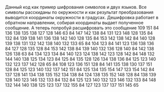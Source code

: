 Данный код как пример шифрования символов и двух языков. Все символы расскиданы по окружности и как результат преобразования выводится координаты окружности в градусах. Дешифровка работает в обратном направлении, собирая координаты выдает полученное сообщение.
А теперь попробуй расшифровать это сообщение
109 151 84 136 138 135 138 127 128 146 63 84 147 142 138 84 131 123 148 128 135 84 132 84 139 138 141 136 138 142 140 128 135 84 153 142 138 142 84 140 128 139 138 131 132 142 138 140 132 133 65 84 104 123 84 141 123 136 138 136 84 127 128 135 128 84 153 142 138 84 139 140 132 136 128 140 84 142 138 126 138 63 84 134 123 134 84 140 123 124 138 142 123 128 142 84 148 132 144 140 138 125 134 123 84 125 84 135 128 126 134 138 136 84 125 123 140 132 123 137 142 128 65 84 108 123 136 151 128 84 141 135 138 130 137 151 128 84 125 123 140 132 137 142 151 84 125 134 135 154 147 123 154 142 84 137 128 141 134 138 135 152 134 138 84 124 138 135 152 148 128 84 138 139 128 140 123 146 132 133 84 132 84 125 123 140 132 123 146 132 133 84 148 132 144 140 138 125 123 137 132 155 84 127 123 137 137 151 145 65
